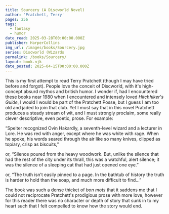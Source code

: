 ```yaml
---
title: Sourcery (A Discworld Novel)
author: 'Pratchett, Terry'
pages: 256
tags:
  - fantasy
  - humor
date_read: 2025-03-28T00:00:00.000Z
publisher: HarperCollins
img_url: /images/books/Sourcery.jpg
series: Discworld (Wizards
permalink: /books/Sourcery/
layout: book.njk
date_posted: 2025-04-15T00:00:00.000Z
---
```


This is my first attempt to read Terry Pratchett (though I may have tried before and forgot).  People love the conceit of Discworld, with it's high-concept absurd mythos and british humor.  I wonder if, had I encountered these books near 1980 when I encountered and intensely loved _Hitchhiker's Guide_, I would I would be part of the Pratchett Posse, but I guess I am too old and jaded to join that club.  Yet I must say that in this novel Pratchett produces a steady stream of wit, and I must strongly proclaim, some really clever descriptive, even poetic, prose.  For example:

“Spelter recognized Ovin Hakardly, a seventh-level wizard and a lecturer in Lore. He was red with anger, except where he was white with rage. When he spoke, his words seared through the air like so many knives, clipped as topiary, crisp as biscuits,” 

or, “Silence poured from the heavy woodwork. But, unlike the silence that had the rest of the city under its thrall, this was a watchful, alert silence; it was the silence of a sleeping cat that had just opened one eye.”  

or, “The truth isn’t easily pinned to a page. In the bathtub of history the truth is harder to hold than the soap, and much more difficult to find…”  

The book was such a dense thicket of *bon mots* that it saddens me that I could not reciprocate Pratchett's prodigious prose with more love, however for this reader there was no character or depth of story that sunk in to my heart such that I felt compelled to know how the story would end.
